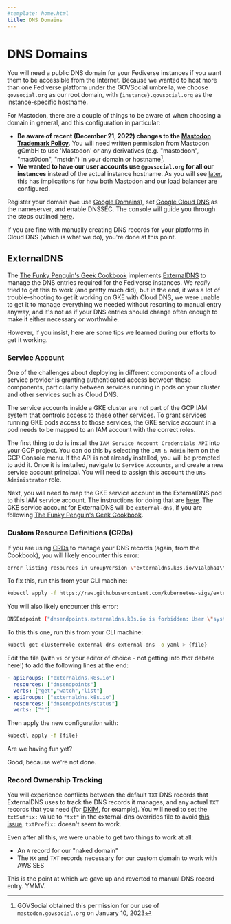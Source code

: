```yaml
---
#template: home.html
title: DNS Domains
---
```


# DNS Domains

You will need a public DNS domain for your Fediverse instances if you want them to be accessible from the Internet. Because we wanted to host more than one Fediverse platform under the GOVSocial umbrella, we choose `govsocial.org` as our root domain, with `{instance}.govsocial.org` as the instance-specific hostname.

For Mastodon, there are a couple of things to be aware of when choosing a domain in general, and this configuration in particular:

- **Be aware of recent (December 21, 2022) changes to the [Mastodon Trademark Policy](https://joinmastodon.org/trademark)**. You will need written permission from Mastodon gGmbH to use 'Mastodon' or any derivatives (e.g. "mastodoon", "mast0don", "mstdn") in your domain or hostname[^1].
- **We wanted to have our user accounts use `@govsocial.org` for all our instances** instead of the actual instance hostname. As you will see [later](../mastodon/#load-balancer), this has implications for how both Mastodon and our load balancer are configured.

Register your domain (we use [Google Domains](https://domains.google/)), set [Google Cloud DNS](https://cloud.google.com/dns/docs/overview/) as the nameserver, and enable DNSSEC. The console will guide you through the steps outlined [here](https://cloud.google.com/dns/docs/set-up-dns-records-domain-name).

If you are fine with manually creating DNS records for your platforms in Cloud DNS (which is what we do), you're done at this point.

## ExternalDNS

The [The Funky Penguin's Geek Cookbook](https://geek-cookbook.funkypenguin.co.nz/kubernetes/external-dns/) implements [ExternalDNS](https://github.com/kubernetes-sigs/external-dns) to manage the DNS entries required for the Fediverse instances. We *really* tried to get this to work (and pretty much did), but in the end, it was a lot of trouble-shooting to get it working on GKE with Cloud DNS, we were unable to get it to manage everything we needed without resorting to manual entry anyway, and it's not as if your DNS entries should change often enough to make it either necessary or worthwhile.

However, if you insist, here are some tips we learned during our efforts to get it working.

### Service Account

One of the challenges about deploying in different components of a cloud service provider is granting authenticated access between these components, particularly between services running in pods on your cluster and other services such as Cloud DNS.

The service accounts inside a GKE cluster are not part of the GCP IAM system that controls access to these other services. To grant services running GKE pods access to those services, the GKE service account in a pod needs to be mapped to an IAM account with the correct roles.

The first thing to do is install the `IAM Service Account Credentials API` into your GCP project. You can do this by selecting the `IAM & Admin` item on the GCP Console menu. If the API is not already installed, you will be prompted to add it. Once it is installed, navigate to `Service Accounts`, and create a new service account principal. You will need to assign this account the `DNS Administrator` role.

Next, you will need to map the GKE service account in the ExternalDNS pod to this IAM service account. The instructions for doing that are [here](https://cloud.google.com/kubernetes-engine/docs/how-to/workload-identity#authenticating_to). The GKE service account for ExternalDNS will be `external-dns`, if you are following [The Funky Penguin's Geek Cookbook](https://geek-cookbook.funkypenguin.co.nz/kubernetes/external-dns/).

### Custom Resource Definitions (CRDs)

If you are using [CRDs](https://kubernetes.io/docs/concepts/extend-kubernetes/api-extension/custom-resources/) to manage your DNS records (again, from the Cookbook), you will likely encounter this error:

```bash
error listing resources in GroupVersion \"externaldns.k8s.io/v1alpha1\": the server could not find the requested resource
```

To fix this, run this from your CLI machine:

```bash
kubectl apply -f https://raw.githubusercontent.com/kubernetes-sigs/external-dns/master/docs/contributing/crd-source/crd-manifest.yaml
```

You will also likely encounter this error:

```bash
DNSEndpoint ("dnsendpoints.externaldns.k8s.io is forbidden: User \"system:serviceaccount:external-dns:external-dns\" cannot list resource \"dnsendpoints\" in API group \"externaldns.k8s.io\" at the cluster scope")
```

To this this one, run this from your CLI machine:

```bash
kubctl get clusterrole external-dns-external-dns -o yaml > {file}
```

Edit the file (with `vi` or your editor of choice - not getting into *that* debate here!) to add the following lines at the end:

```yaml
- apiGroups: ["externaldns.k8s.io"]
  resources: ["dnsendpoints"]
  verbs: ["get","watch","list"]
- apiGroups: ["externaldns.k8s.io"]
  resources: ["dnsendpoints/status"]
  verbs: ["*"]
```

Then apply the new configuration with:

```bash
kubectl apply -f {file}
```

Are we having fun yet?

Good, because we're not done.

### Record Ownership Tracking

You will experience conflicts between the default `TXT` DNS records that ExternalDNS uses to track the DNS records it manages, and any actual `TXT` records that you need (for [DKIM](https://www.dkim.org/), for example). You will need to set the `txtSuffix:` value to `"txt"` in the external-dns overrides file to avoid [this issue](https://github.com/kubernetes-sigs/external-dns/issues/262/). `txtPrefix:` doesn't seem to work.

Even after all this, we were unable to get two things to work at all:

- An `A` record for our "naked domain"
- The `MX` and `TXT` records necessary for our custom domain to work with AWS SES

This is the point at which we gave up and reverted to manual DNS record entry. YMMV.

[^1]: GOVSocial obtained this permission for our use of `mastodon.govsocial.org` on January 10, 2023